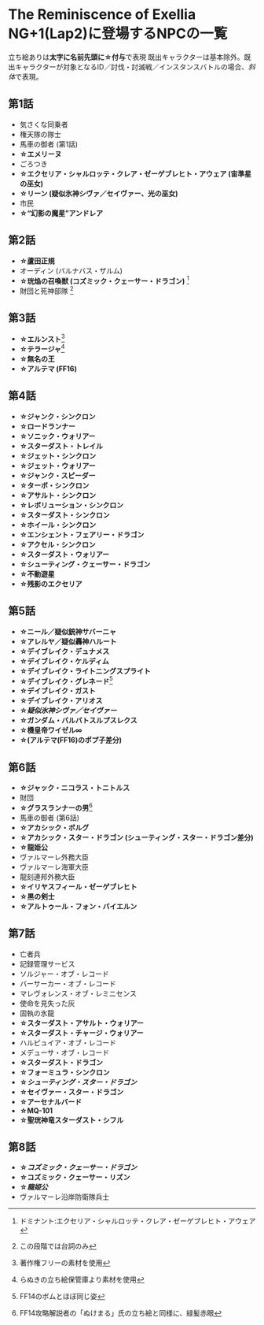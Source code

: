 # The Reminiscence of Exellia NG+1(Lap2)に登場するNPCの一覧
立ち絵ありは**太字に名前先頭に☆付与**で表現
既出キャラクターは基本除外。既出キャラクターが対象となるID／討伐・討滅戦／インスタンスバトルの場合、*斜体*で表現。
[^注1]:ドミナント:エクセリア・シャルロッテ・クレア・ゼーゲブレヒト・アウェア
[^注2]:この段階では台詞のみ
[^注3]:著作権フリーの素材を使用
[^注4]:らぬきの立ち絵保管庫より素材を使用
[^注5]:FF14のボムとほぼ同じ姿
[^注6]:FF14攻略解説者の「ぬけまる」氏の立ち絵と同様に、緑髪赤眼

## 第1話
* 気さくな同乗者
* 権天隊の隊士
* 馬車の御者 (第1話)
* **☆エメリーヌ**
* ごろつき
* **☆エクセリア・シャルロッテ・クレア・ゼーゲブレヒト・アウェア (宙準星の巫女)**
* **☆リーン (疑似氷神シヴァ／セイヴァー、光の巫女)**
* 市民
* **☆“幻影の魔星”アンドレア**
## 第2話
* **☆蘆田正規**
* オーディン (バルナバス・ザルム)
* **☆珖焔の召喚獣 (コズミック・クェーサー・ドラゴン)** [^注1]
* 財団と死神部隊 [^注2]
## 第3話
* **☆エルンスト**[^注3]
* **☆テラージャ**[^注4]
* **☆無名の王**
* **☆アルテマ (FF16)**
## 第4話
* **☆ジャンク・シンクロン**
* **☆ロードランナー**
* **☆ソニック・ウォリアー**
* **☆スターダスト・トレイル**
* **☆ジェット・シンクロン**
* **☆ジェット・ウォリアー**
* **☆ジャンク・スピーダー**
* **☆ターボ・シンクロン**
* **☆アサルト・シンクロン**
* **☆レボリューション・シンクロン**
* **☆スターダスト・シンクロン**
* **☆ホイール・シンクロン**
* **☆エンシェント・フェアリー・ドラゴン**
* **☆アクセル・シンクロン**
* **☆スターダスト・ウォリアー**
* **☆シューティング・クェーサー・ドラゴン**
* **☆不動遊星**
* **☆残影のエクセリア**
## 第5話
* **☆ニール／疑似銃神サバーニャ**
* **☆アレルヤ／疑似轟神ハルート**
* **☆デイブレイク・デュナメス**
* **☆デイブレイク・ケルディム**
* **☆デイブレイク・ライトニングスプライト**
* **☆デイブレイク・グレネード**[^注5]
* **☆デイブレイク・ガスト**
* **☆デイブレイク・アリオス**
* **☆*疑似氷神シヴァ／セイヴァー***
* **☆ガンダム・バルバトスルプスレクス**
* **☆機皇帝ワイゼル∞**
* **☆(アルテマ(FF16)のポプ子差分)**
## 第6話
* **☆ジャック・ニコラス・トニトルス**
* 財団
* **☆グラスランナーの男**[^注6]
* 馬車の御者 (第6話)
* **☆アカシック・ボルグ**
* **☆アカシック・スター・ドラゴン (シューティング・スター・ドラゴン差分)**
* **☆龍姫公**
* ヴァルマーレ外務大臣
* ヴァルマーレ海軍大臣
* 龍刻連邦外務大臣
* **☆イリヤスフィール・ゼーゲブレヒト**
* **☆黒の剣士**
* **☆アルトゥール・フォン・バイエルン**
## 第7話
* 亡者兵
* 記録管理サービス
* ソルジャー・オブ・レコード
* バーサーカー・オブ・レコード
* マレヴォレンス・オブ・レミニセンス
* 使命を見失った灰
* 固執の氷龍
* **☆スターダスト・アサルト・ウォリアー**
* **☆スターダスト・チャージ・ウォリアー**
* ハルピュイア・オブ・レコード
* メデューサ・オブ・レコード
* **☆スターダスト・ドラゴン**
* **☆フォーミュラ・シンクロン**
* **☆*シューティング・スター・ドラゴン***
* **☆セイヴァー・スター・ドラゴン**
* **☆アーセナルバード**
* **☆MQ-101**
* **☆聖珖神竜スターダスト・シフル**
## 第8話
* **☆*コズミック・クェーサー・ドラゴン***
* **☆コズミック・クェーサー・リズン**
* **☆*龍姫公***
* ヴァルマーレ沿岸防衛隊兵士

